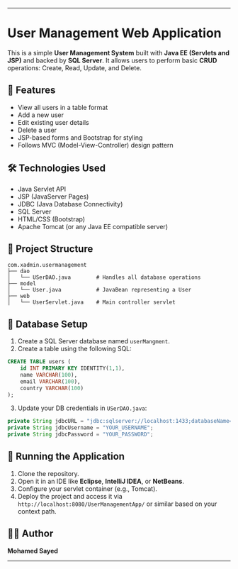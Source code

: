 
---

# User Management Web Application

This is a simple **User Management System** built with **Java EE (Servlets and JSP)** and backed by **SQL Server**. It allows users to perform basic **CRUD** operations: Create, Read, Update, and Delete.

## 📌 Features

* View all users in a table format
* Add a new user
* Edit existing user details
* Delete a user
* JSP-based forms and Bootstrap for styling
* Follows MVC (Model-View-Controller) design pattern

## 🛠️ Technologies Used

* Java Servlet API
* JSP (JavaServer Pages)
* JDBC (Java Database Connectivity)
* SQL Server
* HTML/CSS (Bootstrap)
* Apache Tomcat (or any Java EE compatible server)

## 📁 Project Structure

```
com.xadmin.usermanagement
├── dao
│   └── USerDAO.java        # Handles all database operations
├── model
│   └── User.java           # JavaBean representing a User
├── web
│   └── UserServlet.java    # Main controller servlet
```

## 🧩 Database Setup

1. Create a SQL Server database named `userMangment`.
2. Create a table using the following SQL:

```sql
CREATE TABLE users (
    id INT PRIMARY KEY IDENTITY(1,1),
    name VARCHAR(100),
    email VARCHAR(100),
    country VARCHAR(100)
);
```

3. Update your DB credentials in `USerDAO.java`:

```java
private String jdbcURL = "jdbc:sqlserver://localhost:1433;databaseName=userMangment;encrypt=false";
private String jdbcUsername = "YOUR_USERNAME";
private String jdbcPassword = "YOUR_PASSWORD";
```

## 🚀 Running the Application

1. Clone the repository.
2. Open it in an IDE like **Eclipse**, **IntelliJ IDEA**, or **NetBeans**.
3. Configure your servlet container (e.g., Tomcat).
4. Deploy the project and access it via `http://localhost:8080/UserManagementApp/` or similar based on your context path.

## 🧑‍💻 Author

**Mohamed Sayed**

---


